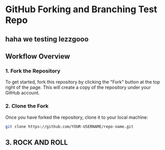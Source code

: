 # GitHub Forking and Branching Test Repo



haha we testing lezzgooo
---

## Workflow Overview

### 1. Fork the Repository
To get started, fork this repository by clicking the "Fork" button at the top right of the page. This will create a copy of the repository under your GitHub account.

### 2. Clone the Fork
Once you have forked the repository, clone it to your local machine:
```bash
git clone https://github.com/YOUR-USERNAME/repo-name.git
```

## 3. ROCK AND ROLL